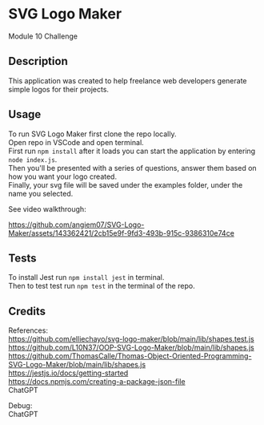 # SVG Logo Maker
Module 10 Challenge

## Description
This application was created to help freelance web developers generate simple logos for their projects.

## Usage
To run SVG Logo Maker first clone the repo locally. \
Open repo in VSCode and open terminal. \
First run `npm install` after it loads you can start the application by entering `node index.js`. \
Then you'll be presented with a series of questions, answer them based on how you want your logo created. \
Finally, your svg file will be saved under the examples folder, under the name you selected.

See video walkthrough:


https://github.com/angiem07/SVG-Logo-Maker/assets/143362421/2cb15e9f-9fd3-493b-915c-9386310e74ce



## Tests
To install Jest run `npm install jest` in terminal. \
Then to test test run `npm test` in the terminal of the repo.


## Credits 
References: \
https://github.com/elliechayo/svg-logo-maker/blob/main/lib/shapes.test.js \
https://github.com/L10N37/OOP-SVG-Logo-Maker/blob/main/lib/shapes.js \
https://github.com/ThomasCalle/Thomas-Object-Oriented-Programming-SVG-Logo-Maker/blob/main/lib/shapes.js \
https://jestjs.io/docs/getting-started \
https://docs.npmjs.com/creating-a-package-json-file \
ChatGPT

Debug: \
ChatGPT
